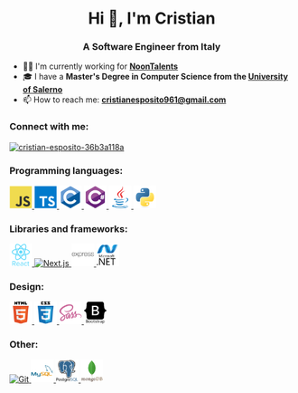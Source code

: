 <h1 align="center">Hi 👋, I'm Cristian</h1>
<h3 align="center">A Software Engineer from Italy</h3>

- 👨‍💻 I'm currently working for **<a href="https://www.noontalents.com/">NoonTalents</a>**
- 🎓 I have a **Master's Degree in Computer Science from the <a href="https://www.unisa.it/">University of Salerno</a>**
- 📫 How to reach me: **cristianesposito961@gmail.com**

<h3 align="left">Connect with me:</h3>
<p align="left">
   <a href="https://linkedin.com/in/cristian-esposito-36b3a118a" target="blank"><img align="center" src="https://raw.githubusercontent.com/rahuldkjain/github-profile-readme-generator/master/src/images/icons/Social/linked-in-alt.svg" alt="cristian-esposito-36b3a118a" height="30" width="40" /></a>
</p>

<h3 align="left">Programming languages:</h3>
<p align="left">
   <a href="https://developer.mozilla.org/en-US/docs/Web/JavaScript" target="_blank" rel="noreferrer"> <img src="https://raw.githubusercontent.com/devicons/devicon/master/icons/javascript/javascript-original.svg" alt="Javascript" width="40" height="40"/> </a>
   <a href="https://www.typescriptlang.org/" target="_blank" rel="noreferrer"> <img src="https://raw.githubusercontent.com/devicons/devicon/master/icons/typescript/typescript-original.svg" alt="Typescript" width="40" height="40"/> </a>
   <a href="https://learn.microsoft.com/en-us/cpp/c-language/?view=msvc-170"> <img src="https://raw.githubusercontent.com/devicons/devicon/master/icons/c/c-original.svg" alt="C" width="40" height="40"/> </a>
   <a href="https://learn.microsoft.com/it-it/dotnet/csharp/"> <img src="https://raw.githubusercontent.com/devicons/devicon/master/icons/csharp/csharp-original.svg" alt="C#" width="40" height="40"/> </a>
   <a href="https://docs.oracle.com/en/java/"> <img src="https://raw.githubusercontent.com/devicons/devicon/master/icons/java/java-original.svg" alt="Java" width="40" height="40"/> </a>
   <a href="https://www.python.org/"> <img src="https://raw.githubusercontent.com/devicons/devicon/master/icons/python/python-original.svg" alt="Python" width="40" height="40"/> </a>
</p>

<h3 align="left">Libraries and frameworks:</h3>
<p align="left">
   <a href="https://reactjs.org/" target="_blank" rel="noreferrer"> <img src="https://raw.githubusercontent.com/devicons/devicon/master/icons/react/react-original-wordmark.svg" alt="React" width="40" height="40"/> </a>
   <a href="https://nextjs.org/" target="_blank" rel="noreferrer"> <img src="https://cdn.worldvectorlogo.com/logos/nextjs-2.svg" alt="Next.js" width="40" height="40"/> </a>
   <a href="https://expressjs.com/" target="_blank" rel="noreferrer"> <img src="https://raw.githubusercontent.com/devicons/devicon/master/icons/express/express-original-wordmark.svg" alt="Express" width="40" height="40"/> </a>
   <a href="https://dotnet.microsoft.com/en-us/apps/aspnet" target="_blank" rel="noreferrer"> <img src="https://raw.githubusercontent.com/devicons/devicon/master/icons/dot-net/dot-net-original-wordmark.svg" alt="ASP.NET" width="40" height="40"/> </a>
</p>

<h3 align="left">Design:</h3>
<p align="left">
   <a href="https://developer.mozilla.org/en-US/docs/Web/HTML" target="_blank" rel="noreferrer"> <img src="https://raw.githubusercontent.com/devicons/devicon/master/icons/html5/html5-original-wordmark.svg" alt="HTML" width="40" height="40"/> </a>
   <a href="https://developer.mozilla.org/en-US/docs/Web/CSS" target="_blank" rel="noreferrer"> <img src="https://raw.githubusercontent.com/devicons/devicon/master/icons/css3/css3-original-wordmark.svg" alt="CSS" width="40" height="40"/> </a>
   <a href="https://sass-lang.com/" rel="noreferrer"> <img src="https://raw.githubusercontent.com/devicons/devicon/master/icons/sass/sass-original.svg" alt="Sass" width="40" height="40"/> </a>
   <a href="https://getbootstrap.com/" rel="noreferrer"> <img src="https://raw.githubusercontent.com/devicons/devicon/master/icons/bootstrap/bootstrap-plain-wordmark.svg" alt="Bootstrap" width="40" height="40"/> </a>
</p>

<h3 align="left">Other:</h3>
<p align="left">
   <a href="https://git-scm.com/" rel="noreferrer"> <img src="https://www.vectorlogo.zone/logos/git-scm/git-scm-icon.svg" alt="Git" width="40" height="40"/> </a>
   <a href="https://www.mysql.com/" rel="noreferrer"> <img src="https://raw.githubusercontent.com/devicons/devicon/master/icons/mysql/mysql-original-wordmark.svg" alt="MySQL" width="40" height="40"/> </a>
   <a href="https://www.postgresql.org/" rel="noreferrer"> <img src="https://raw.githubusercontent.com/devicons/devicon/master/icons/postgresql/postgresql-original-wordmark.svg" alt="PostgreSQL" width="40" height="40"/> </a>
   <a href="https://www.mongodb.com/" rel="noreferrer"> <img src="https://raw.githubusercontent.com/devicons/devicon/master/icons/mongodb/mongodb-original-wordmark.svg" alt="MongoDB" width="40" height="40"/> </a>
</p>
